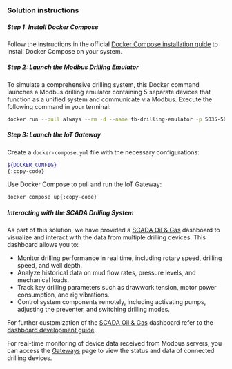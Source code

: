 ### Solution instructions

##### Step 1: Install Docker Compose 

Follow the instructions in the official [Docker Compose installation guide](https://docs.docker.com/compose/install/) to install Docker Compose on your system.

##### Step 2: Launch the Modbus Drilling Emulator

To simulate a comprehensive drilling system, this Docker command launches a Modbus drilling emulator containing 5 separate devices that function as a unified system and communicate via Modbus. 
Execute the following command in your terminal:

```bash
docker run --pull always --rm -d --name tb-drilling-emulator -p 5035-5039:5035-5039 thingsboard/tb-drilling-emulator:latest && docker logs -f tb-drilling-emulator{:copy-code}
```

##### Step 3: Launch the IoT Gateway

Create a `docker-compose.yml` file with the necessary configurations:

```bash 
${DOCKER_CONFIG}
{:copy-code}
```

Use Docker Compose to pull and run the IoT Gateway:

```bash
docker compose up{:copy-code}
```

##### Interacting with the SCADA Drilling System

As part of this solution, we have provided a <a href="${MAIN_DASHBOARD_URL}" target="_blank">SCADA Oil & Gas</a> dashboard to visualize and interact with the data from multiple drilling devices.
This dashboard allows you to:

- Monitor drilling performance in real time, including rotary speed, drilling speed, and well depth.
- Analyze historical data on mud flow rates, pressure levels, and mechanical loads.
- Track key drilling parameters such as drawwork tension, motor power consumption, and rig vibrations.
- Control system components remotely, including activating pumps, adjusting the preventer, and switching drilling modes.

For further customization of the <a href="${MAIN_DASHBOARD_URL}" target="_blank">SCADA Oil & Gas</a> dashboard refer to the <a href="${DOCS_BASE_URL}/user-guide/dashboards/" target="_blank">dashboard development guide</a>.

For real-time monitoring of device data received from Modbus servers, you can access the <a href="${GATEWAYS_URL}" target="_blank">Gateways</a> page to view the status and data of connected drilling devices.